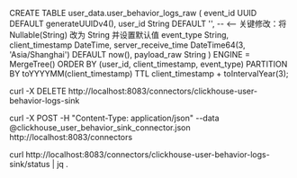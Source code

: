 CREATE TABLE user_data.user_behavior_logs_raw (
    event_id UUID DEFAULT generateUUIDv4(),
    user_id String DEFAULT '', -- <-- 关键修改：将 Nullable(String) 改为 String 并设置默认值
    event_type String,
    client_timestamp DateTime,
    server_receive_time DateTime64(3, 'Asia/Shanghai') DEFAULT now(),
    payload_raw String
)
ENGINE = MergeTree()
ORDER BY (user_id, client_timestamp, event_type)
PARTITION BY toYYYYMM(client_timestamp)
TTL client_timestamp + toIntervalYear(3);

curl -X DELETE http://localhost:8083/connectors/clickhouse-user-behavior-logs-sink

curl -X POST -H "Content-Type: application/json" --data @clickhouse_user_behavior_sink_connector.json http://localhost:8083/connectors

curl http://localhost:8083/connectors/clickhouse-user-behavior-logs-sink/status | jq .